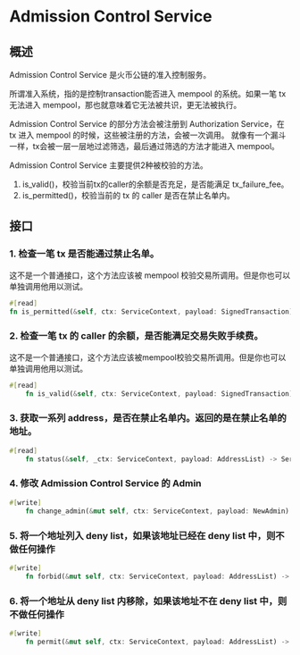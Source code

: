 # Admission Control Service

## 概述

Admission Control Service 是火币公链的准入控制服务。

所谓准入系统，指的是控制transaction能否进入 mempool 的系统。如果一笔 tx 无法进入 mempool，那也就意味着它无法被共识，更无法被执行。

Admission Control Service 的部分方法会被注册到 Authorization Service，在 tx 进入 mempool 的时候，这些被注册的方法，会被一次调用。
就像有一个漏斗一样，tx会被一层一层地过滤筛选，最后通过筛选的方法才能进入 mempool。

Admission Control Service 主要提供2种被校验的方法。

1. is_valid()，校验当前tx的caller的余额是否充足，是否能满足 tx_failure_fee。
2. is_permitted()，校验当前的 tx 的 caller 是否在禁止名单内。

## 接口

### 1. 检查一笔 tx 是否能通过禁止名单。

这不是一个普通接口，这个方法应该被 mempool 校验交易所调用。但是你也可以单独调用他用以测试。

```rust
#[read]
fn is_permitted(&self, ctx: ServiceContext, payload: SignedTransaction) -> ServiceResponse<()>{}
```

### 2. 检查一笔 tx 的 caller 的余额，是否能满足交易失败手续费。

这不是一个普通接口，这个方法应该被mempool校验交易所调用。但是你也可以单独调用他用以测试。

```rust
#[read]
    fn is_valid(&self, ctx: ServiceContext, payload: SignedTransaction) -> ServiceResponse<()>{}
```

### 3. 获取一系列 address，是否在禁止名单内。返回的是在禁止名单的地址。

```rust
#[read]
    fn status(&self, _ctx: ServiceContext, payload: AddressList) -> ServiceResponse<StatusList>{}
```

### 4. 修改 Admission Control Service 的 Admin

```rust
#[write]
    fn change_admin(&mut self, ctx: ServiceContext, payload: NewAdmin) -> ServiceResponse<()>{}
```

### 5. 将一个地址列入 deny list，如果该地址已经在 deny list 中，则不做任何操作

```rust
#[write]
    fn forbid(&mut self, ctx: ServiceContext, payload: AddressList) -> ServiceResponse<()>{}
```

### 6. 将一个地址从 deny list 内移除，如果该地址不在 deny list 中，则不做任何操作

```rust
#[write]
    fn permit(&mut self, ctx: ServiceContext, payload: AddressList) -> ServiceResponse<()>{}
```
